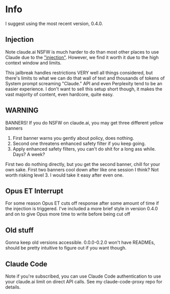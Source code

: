 # Info
I suggest using the most recent version, 0.4.0.

## Injection
Note claude.ai NSFW is much harder to do than most other places to use Claude due to the ["injection"](https://www.reddit.com/r/ClaudeAI/comments/1j6ekx6/wake_up_babe_new_injection_just_dropped/). However, we find it worth it due to the high context window and limits.

This jailbreak handles restrictions VERY well all things considered, but there's limits to what we can do that wall of text and thousands of tokens of System prompt screaming "Claude." API and even Perplexity tend to be an easier experience. I don't want to sell this setup short though, it makes the vast majority of content, even hardcore, quite easy.

## WARNING
BANNERS! If you do NSFW on claude.ai, you may get three different yellow banners
1. First banner warns you gently about policy, does nothing.
2. Second one threatens enhanced safety filter if you keep going.
3. Apply enhanced safety filters, you can't do shit for a long ass while. Days? A week?

First two do nothing directly, but you get the second banner, chill for your own sake. First two banners cool down after like one session I think? Not worth risking level 3. I would take it easy after even one.

## Opus ET Interrupt
For some reason Opus ET cuts off response after some amount of time if the injection is triggered. I've included a more brief style in version 0.4.0 and on to give Opus more time to write before being cut off

## Old stuff
Gonna keep old versions accessible. 0.0.0-0.2.0 won't have READMEs, should be pretty intuitive to figure out if you want though.

## Claude Code
Note if you're subscribed, you can use Claude Code authentication to use your claude.ai limit on direct API calls. See my claude-code-proxy repo for details.
